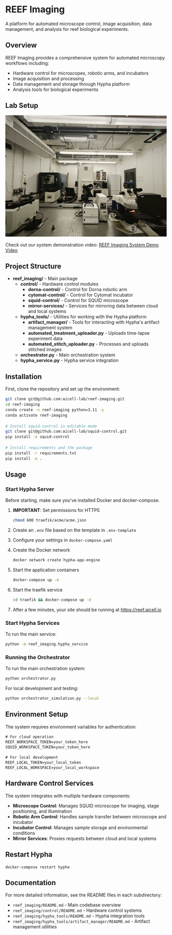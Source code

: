# REEF Imaging

A platform for automated microscope control, image acquisition, data management, and analysis for reef biological experiments.

## Overview

REEF Imaging provides a comprehensive system for automated microscopy workflows including:
- Hardware control for microscopes, robotic arms, and incubators
- Image acquisition and processing
- Data management and storage through Hypha platform
- Analysis tools for biological experiments

## Lab Setup

![Lab Overview](docs/lab_overview.jpg)

Check out our system demonstration video:
[REEF Imaging System Demo Video](https://drive.google.com/file/d/1nQLgzMsSR3JCzMfe99mdpwYSvpYZAS7q/view?usp=sharing)

## Project Structure

- **reef_imaging/** - Main package
  - **control/** - Hardware control modules
    - **dorna-control/** - Control for Dorna robotic arm
    - **cytomat-control/** - Control for Cytomat incubator
    - **squid-control/** - Control for SQUID microscope
    - **mirror-services/** - Services for mirroring data between cloud and local systems
  - **hypha_tools/** - Utilities for working with the Hypha platform
    - **artifact_manager/** - Tools for interacting with Hypha's artifact management system
    - **automated_treatment_uploader.py** - Uploads time-lapse experiment data
    - **automated_stitch_uploader.py** - Processes and uploads stitched images
  - **orchestrator.py** - Main orchestration system
  - **hypha_service.py** - Hypha service integration

## Installation

First, clone the repository and set up the environment:

```bash
git clone git@github.com:aicell-lab/reef-imaging.git
cd reef-imaging
conda create -n reef-imaging python=3.11 -y
conda activate reef-imaging

# Install squid-control in editable mode
git clone git@github.com:aicell-lab/squid-control.git
pip install -e squid-control

# Install requirements and the package
pip install -r requirements.txt
pip install -e .
```

## Usage

### Start Hypha Server

Before starting, make sure you've installed Docker and docker-compose.

1. **IMPORTANT**: Set permissions for HTTPS
   ```bash
   chmod 600 traefik/acme/acme.json
   ```

2. Create an `.env` file based on the template in `.env-template`

3. Configure your settings in `docker-compose.yaml`

4. Create the Docker network
   ```bash
   docker network create hypha-app-engine
   ```

5. Start the application containers
   ```bash
   docker-compose up -d
   ```

6. Start the traefik service
   ```bash
   cd traefik && docker-compose up -d
   ```

7. After a few minutes, your site should be running at https://reef.aicell.io

### Start Hypha Services

To run the main service:
```bash
python -m reef_imaging.hypha_service
```

### Running the Orchestrator

To run the main orchestration system:
```bash
python orchestrator.py
```

For local development and testing:
```bash
python orchestrator_simulation.py --local
```

## Environment Setup

The system requires environment variables for authentication:

```
# For cloud operation
REEF_WORKSPACE_TOKEN=your_token_here
SQUID_WORKSPACE_TOKEN=your_token_here

# For local development
REEF_LOCAL_TOKEN=your_local_token
REEF_LOCAL_WORKSPACE=your_local_workspace
```

## Hardware Control Services

The system integrates with multiple hardware components:

- **Microscope Control**: Manages SQUID microscope for imaging, stage positioning, and illumination
- **Robotic Arm Control**: Handles sample transfer between microscope and incubator
- **Incubator Control**: Manages sample storage and environmental conditions
- **Mirror Services**: Proxies requests between cloud and local systems

## Restart Hypha

```
docker-compose restart hypha
```

## Documentation

For more detailed information, see the README files in each subdirectory:
- `reef_imaging/README.md` - Main codebase overview
- `reef_imaging/control/README.md` - Hardware control systems
- `reef_imaging/hypha_tools/README.md` - Hypha integration tools
- `reef_imaging/hypha_tools/artifact_manager/README.md` - Artifact management utilities